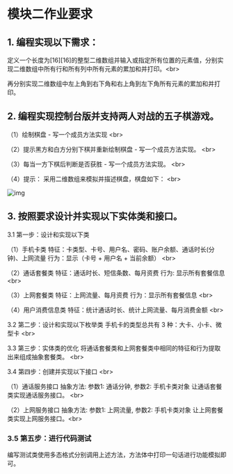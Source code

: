 # 模块二作业要求

## 1. 编程实现以下需求：

定义一个长度为\[16][16]的整型二维数组并输入或指定所有位置的元素值，分别实现二维数组中所有行和所有列中所有元素的累加和并打印。<br\>

再分别实现二维数组中左上角到右下角和右上角到左下角所有元素的累加和并打印。



## 2. 编程实现控制台版并支持两人对战的五子棋游戏。 

（1）绘制棋盘 - 写一个成员方法实现 <br\>

（2）提示黑方和白方分别下棋并重新绘制棋盘 - 写一个成员方法实现。 <br\>

（3）每当一方下棋后判断是否获胜 - 写一个成员方法实现。 <br\>

（4）提示： 采用二维数组来模拟并描述棋盘，棋盘如下： <br\>

![img](https://s0.lgstatic.com/i/image3/M01/08/ED/CgoCgV6lPoeANwWrAADLvd0SGGM133.png)

## 3. 按照要求设计并实现以下实体类和接口。 

  3.1 第一步：设计和实现以下类 

（1）手机卡类 特征：卡类型、卡号、用户名、密码、账户余额、通话时长(分钟)、上网流量 行为：显示（卡号 + 用户名 + 当前余额） <br\>

（2）通话套餐类 特征：通话时长、短信条数、每月资费 行为: 显示所有套餐信息   <br\>

（3）上网套餐类 特征：上网流量、每月资费 行为：显示所有套餐信息 <br\>

（4）用户消费信息类 特征：统计通话时长、统计上网流量、每月消费金额 <br\>

  3.2 第二步：设计和实现以下枚举类 手机卡的类型总共有 3 种：大卡、小卡、微型卡 <br\>

  3.3 第三步：实体类的优化 将通话套餐类和上网套餐类中相同的特征和行为提取出来组成抽象套餐类。 <br\>

  3.4 第四步：创建并实现以下接口 <br\>

  （1）通话服务接口 抽象方法: 参数1: 通话分钟, 参数2: 手机卡类对象 让通话套餐类实现通话服务接口。 <br\>

  （2）上网服务接口 抽象方法: 参数1: 上网流量, 参数2: 手机卡类对象 让上网套餐类实现上网服务接口。<br\>

 

### 3.5 第五步：进行代码测试

编写测试类使用多态格式分别调用上述方法，方法体中打印一句话进行功能模拟即可。

